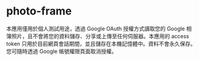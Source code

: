 # photo-frame
本應用僅用於個人測試用途，透過 Google OAuth 授權方式讀取您的 Google 相簿照片，且不會將您的資料儲存、分享或上傳至任何伺服器。本應用的 access token 只用於目前網頁會話期間，並且儲存在本機記憶體中。資料不會永久保存。您可隨時透過 Google 帳號權限頁面取消授權。
